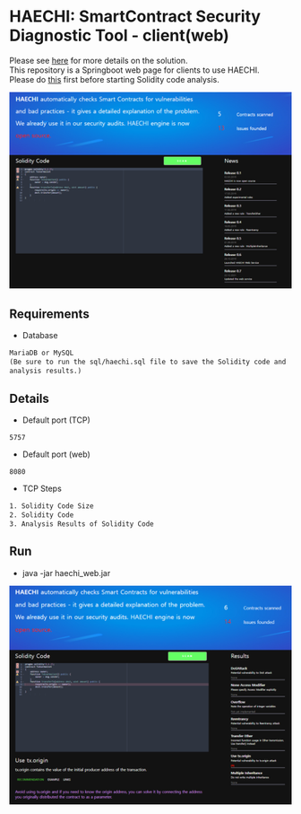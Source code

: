 # HAECHI: SmartContract Security Diagnostic Tool - client(web)

Please see <a href='https://github.com/byunghyun23/haechi/'>here</a> for more details on the solution.   
This repository is a Springboot web page for clients to use HAECHI.   
Please do <a href='https://github.com/byunghyun23/haechi/'>this</a> first before starting Solidity code analysis.   

![image](https://github.com/byunghyun23/haechi-web/blob/master/haechi_web_home.PNG)   

## Requirements
* Database
```
MariaDB or MySQL
(Be sure to run the sql/haechi.sql file to save the Solidity code and analysis results.)
```

## Details
* Default port (TCP)
```
5757
```
* Default port (web)
```
8080
```
* TCP Steps
```
1. Solidity Code Size
2. Solidity Code
3. Analysis Results of Solidity Code
```

## Run
* java -jar haechi_web.jar

![image](https://github.com/byunghyun23/haechi-web/blob/master/haechi_web_results.PNG)
